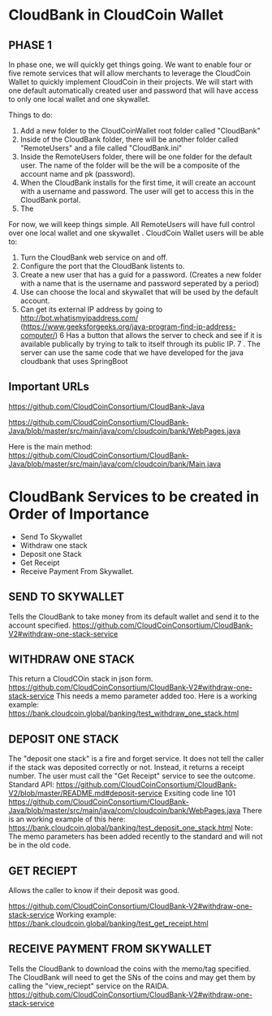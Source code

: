 # CloudBank in CloudCoin Wallet

## PHASE 1
In phase one, we will quickly get things going. We want to enable four or five remote services that will allow merchants to leverage the CloudCoin Wallet to quickly implement CloudCoin in their projects. 
We will start with one default automatically created user and password that will have access to only one local wallet and one skywallet. 
 
Things to do:
1. Add a new folder to the CloudCoinWallet root folder called "CloudBank"
2. Inside of the CloudBank folder, there will be another folder called "RemoteUsers" and a file called "CloudBank.ini"
3. Inside the RemoteUsers folder, there will be one folder for the default user. The name of the folder will be the will be a composite of the account name and pk (password). 
4. When the CloudBank installs for the first time, it will create an account with a username and password. The user will get to access this in the CloudBank portal. 
5. The  

For now, we will keep things simple. All RemoteUsers will have full control over one local wallet and one skywallet . 
CloudCoin Wallet users will be able to:
1. Turn the CloudBank web service on and off.
2. Configure the port that the CloudBank listents to.
3. Create a new user that has a guid for a password. (Creates a new folder with a name that is the username and password seperated by a period)
4. Use can choose the local and skywallet that will be used by the default account.
5. Can get its external IP address by going to http://bot.whatismyipaddress.com/ (https://www.geeksforgeeks.org/java-program-find-ip-address-computer/)
6  Has a button that allows the server to check and see if it is available publically by trying to talk to itself through its public IP. 
7 . The server can use the same code that we have developed for the java cloudbank that uses SpringBoot

## Important URLs

https://github.com/CloudCoinConsortium/CloudBank-Java

https://github.com/CloudCoinConsortium/CloudBank-Java/blob/master/src/main/java/com/cloudcoin/bank/WebPages.java

Here is the main method: https://github.com/CloudCoinConsortium/CloudBank-Java/blob/master/src/main/java/com/cloudcoin/bank/Main.java

# CloudBank Services to be created in Order of Importance

* Send To Skywallet
* Withdraw one stack
* Deposit one Stack
* Get Receipt
* Receive Payment From Skywallet. 

## SEND TO SKYWALLET
Tells the CloudBank to take money from its default wallet and send it to the account specified. 
https://github.com/CloudCoinConsortium/CloudBank-V2#withdraw-one-stack-service

## WITHDRAW ONE STACK

This return a CloudCOin stack in json form. https://github.com/CloudCoinConsortium/CloudBank-V2#withdraw-one-stack-service
This needs a memo parameter added too. 
Here is a working example: 
https://bank.cloudcoin.global/banking/test_withdraw_one_stack.html

## DEPOSIT ONE STACK
The "deposit one stack" is a fire and forget service. It does not tell the caller if the stack was deposited correctly or not. Instead, it returns a receipt number. The user must call the "Get Receipt" service to see the outcome.
Standard API: https://github.com/CloudCoinConsortium/CloudBank-V2/blob/master/README.md#deposit-service 
Exsiting code line 101 https://github.com/CloudCoinConsortium/CloudBank-Java/blob/master/src/main/java/com/cloudcoin/bank/WebPages.java
There is an working example of this here: https://bank.cloudcoin.global/banking/test_deposit_one_stack.html
Note: The memo parameters has been added recently to the standard and will not be in the old code. 


## GET RECIEPT 
Allows the caller to know if their deposit was good. 

https://github.com/CloudCoinConsortium/CloudBank-V2#withdraw-one-stack-service
Working example: https://bank.cloudcoin.global/banking/test_get_receipt.html

## RECEIVE PAYMENT FROM SKYWALLET 
Tells the CloudBank to download the coins with the memo/tag specified. The CloudBank will need to get the SNs of the 
coins and may get them by calling the "view_reciept" service on the RAIDA. 
https://github.com/CloudCoinConsortium/CloudBank-V2#withdraw-one-stack-service



